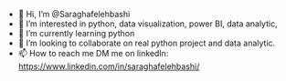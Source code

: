 - 👋 Hi, I’m @Saraghafelehbashi
- 👀 I’m interested in python, data visualization, power BI, data analytic, 
- 🌱 I’m currently learning python
- 💞️ I’m looking to collaborate on real python project and data analytic.
- 📫 How to reach me DM me on linkedIn: https://www.linkedin.com/in/saraghafelehbashi/

<!---
Saraghafelehbashi/Saraghafelehbashi is a ✨ special ✨ repository because its `README.md` (this file) appears on your GitHub profile.
You can click the Preview link to take a look at your changes.
--->

